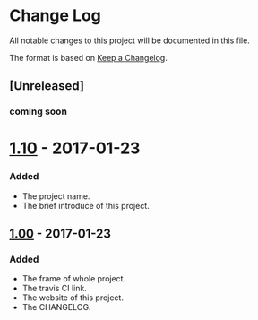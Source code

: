 # Change Log
All notable changes to this project will be documented in this file.

The format is based on [Keep a Changelog](http://keepachangelog.com/).

## [Unreleased]
### coming soon

# [1.10] - 2017-01-23
### Added
 - The project name.
 - The brief introduce of this project.


## [1.00] - 2017-01-23
### Added
 - The frame of whole project. 
 - The travis CI link.
 - The website of this project.
 - The CHANGELOG.



[1.10]: https://github.com/infsci2560sp17/full-stack-web-LeMU-Haruka/compare/1.00...1.10
[1.00]: https://github.com/infsci2560sp17/full-stack-web-LeMU-Haruka/compare/...1.00